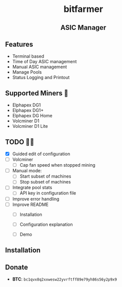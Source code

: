 <div align="center">
  <h1> bitfarmer </h1>
  <h2> ASIC Manager </h2>
</div>

## Features

 - Terminal based
 - Time of Day ASIC management
 - Manual ASIC management
 - Manage Pools
 - Status Logging and Printout
 
## Supported Miners :robot:

 - Elphapex DG1
 - Elphapex DG1+
 - Elphapex DG Home
 - Volcminer D1
 - Volcminer D1 Lite

## TODO :construction_worker_man:
 - [X] Guided edit of configuration
 - [ ] Volcminer
   - [ ] Cap fan speed when stopped mining
 - [ ] Manual mode:
   - [ ] Start subset of machines
   - [ ] Stop subset of machines
 - [ ] Integrate pool stats
   - [ ] API key in configuration file
 - [ ] Improve error handling
 - [ ] Improve README
   - [ ] Installation
   - [ ] Configuration explanation
   - [ ] Demo


## Installation

## Donate
- **BTC**: `bc1qvx8q2xxwesw22yvrftff89e79yh86s56y2p9x9`
